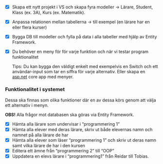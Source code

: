 - [x]  Skapa ett nytt projekt i VS och skapa fyra modeller → Lärare, Student, Klass (ex. 3A), Kurs (ex. Matematik).
- [x]  Anpassa relationen mellan tabellerna → till exempel (en lärare har en eller flera kurser)
- [x]  Bygga DB till modeller och fylla på data i alla tabeller med hjälp av Entity Framework.
- [x]  Du behöver en meny för för varje funktion och när vi testar program funktionalitet
    
    Tips: Du kan bygga den väldigt enkelt med exempelvis en Switch och ett användar-input som tar en siffra för varje alternativ. Eller skapa en [asp.net](http://asp.net) core app med menyer.
    

### Funktionalitet i systemet

Dessa ska finnas som olika funktioner där en av dessa körs genom att välja ett alternativ i menyn.

**OBS!** Alla frågor mot databasen ska göras via Entity Framework. 

- [x]  Hämta alla lärare som undervisar i “programmering 1”
- [x]  Hämta alla elever med deras lärare, skriv ut både elevernas namn och namnet på alla lärare de har
- [x]  Hämta alla elever som läser “programmering 1” och skriv ut deras namn samt vilka lärare de har i den kursen
- [x]  Editera ett ämne från “programmering 2” till “OOP”
- [x]  Uppdatera en elevs lärare i “programmering1” från Reidar till Tobias.
